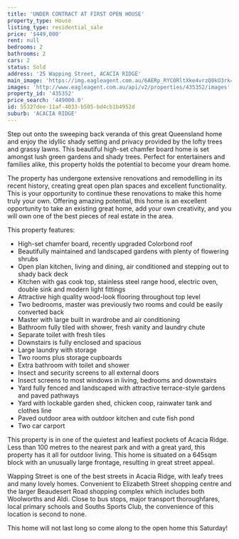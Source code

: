 ```yaml
---
title: 'UNDER CONTRACT AT FIRST OPEN HOUSE'
property_type: House
listing_type: residential_sale
price: '$449,000'
rent: null
bedrooms: 2
bathrooms: 2
cars: 2
status: Sold
address: '25 Wapping Street, ACACIA RIDGE'
main_image: 'https://img.eagleagent.com.au/6AERp_RYCORltXke4vrzQ0kO3rk=/1280x854/smart/https://s3-us-west-2.amazonaws.com/eagleagent-orig/images/6823489/121723486-image-M.jpg'
images: 'http://www.eagleagent.com.au/api/v2/properties/435352/images'
property_id: '435352'
price_search: '449000.0'
id: 55327dee-11af-4033-b505-bd4cb1b4952d
suburb: 'ACACIA RIDGE'
---
```

Step out onto the sweeping back veranda of this great Queensland home and enjoy the idyllic shady setting and privacy provided by the lofty trees and grassy lawns. This beautiful high-set chamfer board home is set amongst lush green gardens and shady trees. Perfect for entertainers and families alike, this property holds the potential to become your dream home.

The property has undergone extensive renovations and remodelling in its recent history, creating great open plan spaces and excellent functionality. This is your opportunity to continue these renovations to make this home truly your own. Offering amazing potential, this home is an excellent opportunity to take an existing great home, add your own creativity, and you will own one of the best pieces of real estate in the area.

This property features:

*  High-set chamfer board, recently upgraded Colorbond roof
*  Beautifully maintained and landscaped gardens with plenty of flowering shrubs
*  Open plan kitchen, living and dining, air conditioned and stepping out to shady back deck
*  Kitchen with gas cook top, stainless steel range hood, electric oven, double sink and modern light fittings
*  Attractive high quality wood-look flooring throughout top level
*  Two bedrooms, master was previously two rooms and could be easily converted back
*  Master with large built in wardrobe and air conditioning
*  Bathroom fully tiled with shower, fresh vanity and laundry chute
*  Separate toilet with fresh tiles
*  Downstairs is fully enclosed and spacious
*  Large laundry with storage
*  Two rooms plus storage cupboards
*  Extra bathroom with toilet and shower
*  Insect and security screens to all external doors
*  Insect screens to most windows in living, bedrooms and downstairs
*  Yard fully fenced and landscaped with attractive terrace-style gardens and paved pathways
*  Yard with lockable garden shed, chicken coop, rainwater tank and clothes line
*  Paved outdoor area with outdoor kitchen and cute fish pond
*  Two car carport

This property is in one of the quietest and leafiest pockets of Acacia Ridge. Less than 100 metres to the nearest park and with a great yard, this property has it all for outdoor living. This home is situated on a 645sqm block with an unusually large frontage, resulting in great street appeal.

Wapping Street is one of the best streets in Acacia Ridge, with leafy trees and many lovely homes. Convenient to Elizabeth Street shopping centre and the larger Beaudesert Road shopping complex which includes both Woolworths and Aldi. Close to bus stops, major transport thoroughfares, local primary schools and Souths Sports Club, the convenience of this location is second to none.

This home will not last long so come along to the open home this Saturday!